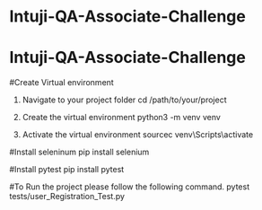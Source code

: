 # Intuji-QA-Associate-Challenge
# Intuji-QA-Associate-Challenge


#Create Virtual environment
1. Navigate to your project folder
    cd /path/to/your/project
   
3. Create the virtual environment
   python3 -m venv venv
   
5. Activate the virtual environment
   sourcec venv\Scripts\activate
   
#Install seleninum
  pip install selenium

#Install pytest
  pip install pytest


#To Run the project please follow the following command.
  pytest tests/user_Registration_Test.py
